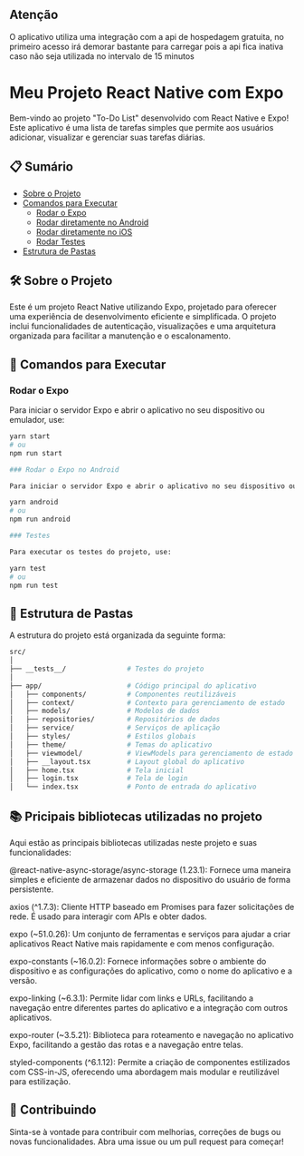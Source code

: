## Atenção
O aplicativo utiliza uma integração com a api de hospedagem gratuita, no primeiro acesso irá demorar bastante para carregar pois a api fica inativa caso não seja utilizada no intervalo de 15 minutos

# Meu Projeto React Native com Expo

Bem-vindo ao projeto "To-Do List" desenvolvido com React Native e Expo! Este aplicativo é uma lista de tarefas simples que permite aos usuários adicionar, visualizar e gerenciar suas tarefas diárias. 

## 📋 Sumário

- [Sobre o Projeto](#sobre-o-projeto)
- [Comandos para Executar](#comandos-para-executar)
  - [Rodar o Expo](#rodar-o-expo)
  - [Rodar diretamente no Android](#rodar-diretamente-no-android)
  - [Rodar diretamente no iOS](#rodar-diretamente-no-ios)
  - [Rodar Testes](#rodar-testes)
- [Estrutura de Pastas](#estrutura-de-pastas)

## 🛠️ Sobre o Projeto

Este é um projeto React Native utilizando Expo, projetado para oferecer uma experiência de desenvolvimento eficiente e simplificada. O projeto inclui funcionalidades de autenticação, visualizações e uma arquitetura organizada para facilitar a manutenção e o escalonamento.

## 🚀 Comandos para Executar

### Rodar o Expo

Para iniciar o servidor Expo e abrir o aplicativo no seu dispositivo ou emulador, use:

```bash
yarn start
# ou
npm run start

### Rodar o Expo no Android

Para iniciar o servidor Expo e abrir o aplicativo no seu dispositivo ou emulador, use:

yarn android
# ou
npm run android

### Testes

Para executar os testes do projeto, use:

yarn test
# ou
npm run test
```

## 📁 Estrutura de Pastas
A estrutura do projeto está organizada da seguinte forma:

```bash
src/
│
├── __tests__/               # Testes do projeto
│
├── app/                     # Código principal do aplicativo
│   ├── components/          # Componentes reutilizáveis
│   ├── context/             # Contexto para gerenciamento de estado
│   ├── models/              # Modelos de dados
│   ├── repositories/        # Repositórios de dados
│   ├── service/             # Serviços de aplicação
│   ├── styles/              # Estilos globais
│   ├── theme/               # Temas do aplicativo
│   ├── viewmodel/           # ViewModels para gerenciamento de estado
│   ├── __layout.tsx         # Layout global do aplicativo
│   ├── home.tsx             # Tela inicial
│   ├── login.tsx            # Tela de login
│   └── index.tsx            # Ponto de entrada do aplicativo
```

## 📚 Pricipais bibliotecas utilizadas no projeto
Aqui estão as principais bibliotecas utilizadas neste projeto e suas funcionalidades:

@react-native-async-storage/async-storage (1.23.1): Fornece uma maneira simples e eficiente de armazenar dados no dispositivo do usuário de forma persistente.

axios (^1.7.3): Cliente HTTP baseado em Promises para fazer solicitações de rede. É usado para interagir com APIs e obter dados.

expo (~51.0.26): Um conjunto de ferramentas e serviços para ajudar a criar aplicativos React Native mais rapidamente e com menos configuração.

expo-constants (~16.0.2): Fornece informações sobre o ambiente do dispositivo e as configurações do aplicativo, como o nome do aplicativo e a versão.

expo-linking (~6.3.1): Permite lidar com links e URLs, facilitando a navegação entre diferentes partes do aplicativo e a integração com outros aplicativos.

expo-router (~3.5.21): Biblioteca para roteamento e navegação no aplicativo Expo, facilitando a gestão das rotas e a navegação entre telas.

styled-components (^6.1.12): Permite a criação de componentes estilizados com CSS-in-JS, oferecendo uma abordagem mais modular e reutilizável para estilização.

## 🤝 Contribuindo
Sinta-se à vontade para contribuir com melhorias, correções de bugs ou novas funcionalidades. Abra uma issue ou um pull request para começar!


